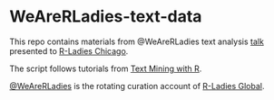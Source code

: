 # WeAreRLadies-text-data

This repo contains materials from @WeAreRLadies text analysis [talk](https://www.meetup.com/rladies-chicago/events/263406265/) presented to [R-Ladies Chicago](https://rladieschicago.org/).  
  
The script follows tutorials from [Text Mining with R](https://www.tidytextmining.com/).  
  
  
[@WeAreRLadies](https://twitter.com/WeAreRLadies) is the rotating curation account of [R-Ladies Global](https://rladies.org/).   

